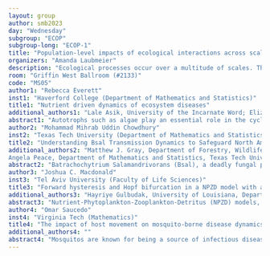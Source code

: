 ```yaml
---
layout: group
author: smb2023
day: "Wednesday"
subgroup: "ECOP"
subgroup-long: "ECOP-1"
title: "Population-level impacts of ecological interactions across scales"
organizers: "Amanda Laubmeier"
description: "Ecological processes occur over a multitude of scales. These scales may be spatial (centimeters versus kilometers), temporal (days versus years), or ecological (individuals versus ecosystems). When important interactions occur across these scales, outcomes at one level may be drastically impacted by outcomes at another level. Because of this, explaining population-level outcomes often requires that we disentangle the effects of interactions across one or more of these scales. Isolating the effects of these interactions may be difficult or even impossible in practice. However, mathematical models which provide detailed descriptions of interactions across scales can improve our understanding of ecosystems. In this mini-symposium, we highlight work studying four different systems, in which ecological interactions at multiple scales impact a population of interest. The speakers use models across different scales to describe these interactions and provide valuable insight into a range of application-level questions. At the same time, their methodologies highlight the challenges associated with modelling interactions across scales. Such interactions are necessarily complex, leading to challenges in analysis, parameterization, and simulation of the resulting models. This minisymposium will provide a timely opportunity for researchers to compare the practical uses and limitations of ecological models across multiple scales."
room: "Griffin West Ballroom (#2133)"
code: "MS05"
author1: "Rebecca Everett"
inst1: "Haverford College (Department of Mathematics and Statistics)"
title1: "Nutrient driven dynamics of ecosystem diseases"
additional_authors1: "Lale Asik, University of the Incarnate Word; Elizabeth Borer, University of Minnesota; Thijs Frenken, Netherlands Institute of Ecology; Angélica González, Rutgers University; Angela Peace, Texas Tech University; Eric Seabloom, University of Minnesota; Alexander Strauss, University of Georgia; Dedmer Van de Waal, Netherlands Institute of Ecology"
abstract1: "Autotrophs such as algae play an essential role in the cycling of carbon and nutrients, yet disease-ecosystem relationships are often overlooked in these dynamics. The availability of elemental nutrients like nitrogen and phosphorus impacts infectious disease in autotrophs, and disease can induce reciprocal effects on ecosystem nutrient dynamics. We use a mathematical model to illustrate the impact of disease-ecosystem feedback loops on both disease and ecosystem nutrient dynamics."
author2: "Mohammad Mihrab Uddin Chowdhury"
inst2: "Texas Tech University (Department of Mathematics and Statistics)"
title2: "Understanding Bsal Transmission Dynamics to Safeguard North American Salamander Populations"
additional_authors2: "Matthew J. Gray, Department of Forestry, Wildlife and Fisheries, University of Tennessee Institute of Agriculture (UTIA) , Knoxville, Tennessee, USA ; 
Angela Peace, Department of Mathematics and Statistics, Texas Tech University, Lubbock, Texas, USA"
abstract2: "Batrachochytrium Salamandrivorans (Bsal), a deadly fungal pathogen, is a significant threat to the survival of salamander populations in North America. It has led to the extinction of some salamander species in Europe and endangered others. Bsal's ability to spread through multiple routes with approximately zero recovery and high mortality underscores the crucial need for effective control measures. We developed a system of ordinary differential equations that incorporates direct and environmental transmission pathways across two spatial scales: aquatic and terrestrial environments. Alongside different routes of transmissibility, our study takes into account the environmental zoospore load, skin spore levels, population density, and temperature fluctuations. By simulating different scenarios and analyzing the results, the study aims to offer insights into effective control measures for reducing transmission and preventing epidemic outbreaks."
author3: "Joshua C. Macdonald"
inst3: "Tel Aviv University (Faculty of Life Sciences)"
title3: "Forward hysteresis and Hopf bifurcation in a NPZD model with application to harmful algal blooms"
additional_authors3: "Hayriye Gulbudak, University of Louisiana, Department of Mathematics"
abstract3: "Nutrient-Phytoplankton-Zooplankton-Detritus (NPZD) models, describing the interactions between phytoplankton, zooplankton systems and their ecosystem, are used to predict their ecological and evolutionary population dynamics. These organisms form the base two trophic levels of aquatic ecosystems. Hence understanding their population dynamics and how disturbances can affect these systems is crucial. Here, starting from a base NPZ modeling framework, we incorporate the harmful affects of phytoplankton overpopulation on zooplankton - representing a crucial next step in harmful algal bloom (HAB) modeling - and split the nutrient compartment to formulate a NPZD model. We then mathematically analyze the NPZ system upon which this new model is based, including local and global stability of equilibria, Hopf bifurcation condition and forward hysteresis, where the bi-stability occurs with multiple attractors. Finally, we extend the threshold analysis to the NPZD model, which displays forward hysteresis with bi-stability, and examine ecological implications after incorporating seasonality and ecological disturbances. Ultimately, we quantify ecosystem health in terms of the relative values of the robust persistence thresholds for phytoplankton and zooplankton and find (i) ecosystems sufficiently favoring phytoplankton, as quantified by the relative values of the plankton persistence numbers, are vulnerable to both HABs and (local) zooplankton extinction (ii) even healthy ecosystems are extremely sensitive to nutrient depletion over relatively short time scales."
author4: "Omar Saucedo"
inst4: "Virginia Tech (Mathematics)"
title4: "The impact of host movement on mosquito-borne disease dynamics"
additional_authors4: ""
abstract4: "Mosquitos are known for being a source of infectious diseases and are cause of great concern within the public health community. Throughout the world, there are a variety of mosquito species that are associated with different mosquito-borne pathogens. Diseases such as malaria have surfaced in areas where they previously have not been detected, and the incidence of these diseases have been steadily increasing. A better understanding of mosquito-borne pathogens is needed as this poses a severe threat to many communities. In this talk, we will explore how epidemiological and ecological features influence mosquito-borne disease dynamics via a multi-patch compartmental model."
---
```

